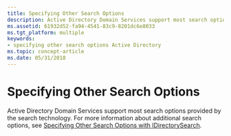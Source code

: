 ```yaml
---
title: Specifying Other Search Options
description: Active Directory Domain Services support most search options provided by the search technology. For more information about additional search options, see Specifying Other Search Options with IDirectorySearch.
ms.assetid: 61932d52-fa94-4541-83c9-8201dc6e8033
ms.tgt_platform: multiple
keywords:
- specifying other search options Active Directory
ms.topic: concept-article
ms.date: 05/31/2018
---
```


# Specifying Other Search Options

Active Directory Domain Services support most search options provided by the search technology. For more information about additional search options, see [Specifying Other Search Options with IDirectorySearch](/windows/desktop/ADSI/specifying-other-search-options-with-idirectorysearch).

 

 
